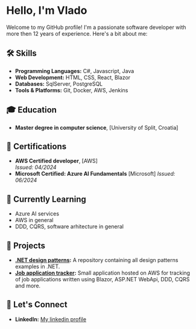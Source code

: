 # Hello, I'm Vlado 

Welcome to my GitHub profile! I'm a passionate software developer with more then 12 years of experience. Here's a bit about me:

## 🛠️ Skills

- **Programming Languages:** C#, Javascript, Java
- **Web Development:** HTML, CSS, React, Blazor
- **Databases:** SqlServer, PostgreSQL
- **Tools & Platforms:** Git, Docker, AWS, Jenkins

## 🎓 Education

- **Master degree in computer science**, [University of Split, Croatia]  


## 📜 Certifications

- **AWS Certified developer**, [AWS]  
  *Issued: 04/2024*
- **Microsoft Certified: Azure AI Fundamentals** [Microsoft]
*Issued: 06/2024*


## 🌱 Currently Learning

- Azure AI services
- AWS in general
- DDD, CQRS, software arhitecture in general

## 🔭 Projects

- **[.NET design patterns](https://github.com/vladopandzic/.net-design-patterns):** A repository containing all design patterns examples in .NET.
- **[Job application tracker](https://github.com/vladopandzic/job-application-tracker):** Small application hosted on AWS for tracking of job applications written using Blazor, ASP.NET WebApi, DDD, CQRS and more.

## 💬 Let's Connect

- **LinkedIn:** [My linkedin profile](https://www.linkedin.com/in/vladopandzic)
